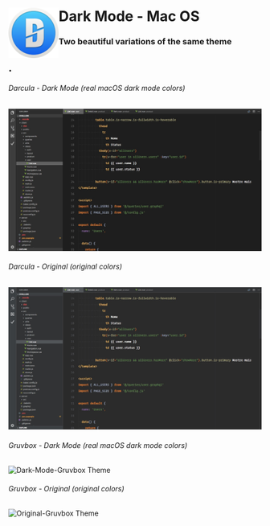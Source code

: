 # Dark Mode - Mac OS <img align="left" width="100" height="100" style="padding:5" src="https://raw.githubusercontent.com/dobbbri/dark-mode-darcula/master/logo.png">

### Two beautiful variations of the same theme

## .

###### Darcula - Dark Mode (real macOS dark mode colors)

![Dark-Mode-Darcula Theme](https://raw.githubusercontent.com/dobbbri/dark-mode-darcula/master/darcula.jpg)

###### Darcula - Original (original colors)

![Original-Darcula Theme](https://raw.githubusercontent.com/dobbbri/dark-mode-darcula/master/darcula-original.jpg)

###### Gruvbox - Dark Mode (real macOS dark mode colors)

![Dark-Mode-Gruvbox Theme](https://raw.githubusercontent.com/dobbbri/dark-mode-darcula/master/gruvbox.jpg)

###### Gruvbox - Original (original colors)

![Original-Gruvbox Theme](https://raw.githubusercontent.com/dobbbri/dark-mode-darcula/master/gruvbox-original.jpg)
